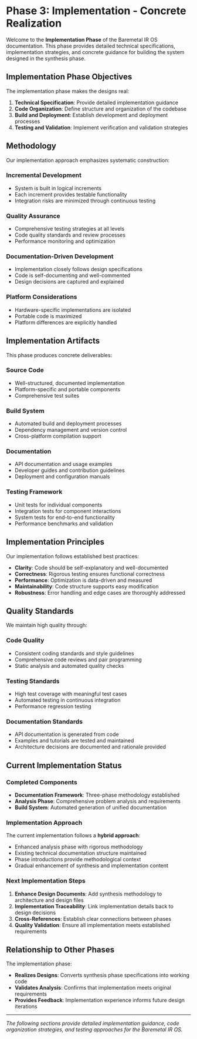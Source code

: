 # Phase 3: Implementation - Concrete Realization

Welcome to the **Implementation Phase** of the Baremetal IR OS documentation. This phase provides detailed technical specifications, implementation strategies, and concrete guidance for building the system designed in the synthesis phase.

## Implementation Phase Objectives

The implementation phase makes the designs real:

1. **Technical Specification**: Provide detailed implementation guidance
2. **Code Organization**: Define structure and organization of the codebase
3. **Build and Deployment**: Establish development and deployment processes
4. **Testing and Validation**: Implement verification and validation strategies

## Methodology

Our implementation approach emphasizes systematic construction:

### Incremental Development
- System is built in logical increments
- Each increment provides testable functionality
- Integration risks are minimized through continuous testing

### Quality Assurance
- Comprehensive testing strategies at all levels
- Code quality standards and review processes
- Performance monitoring and optimization

### Documentation-Driven Development
- Implementation closely follows design specifications
- Code is self-documenting and well-commented
- Design decisions are captured and explained

### Platform Considerations
- Hardware-specific implementations are isolated
- Portable code is maximized
- Platform differences are explicitly handled

## Implementation Artifacts

This phase produces concrete deliverables:

### Source Code
- Well-structured, documented implementation
- Platform-specific and portable components
- Comprehensive test suites

### Build System
- Automated build and deployment processes
- Dependency management and version control
- Cross-platform compilation support

### Documentation
- API documentation and usage examples
- Developer guides and contribution guidelines
- Deployment and configuration manuals

### Testing Framework
- Unit tests for individual components
- Integration tests for component interactions
- System tests for end-to-end functionality
- Performance benchmarks and validation

## Implementation Principles

Our implementation follows established best practices:

- **Clarity**: Code should be self-explanatory and well-documented
- **Correctness**: Rigorous testing ensures functional correctness
- **Performance**: Optimization is data-driven and measured
- **Maintainability**: Code structure supports easy modification
- **Robustness**: Error handling and edge cases are thoroughly addressed

## Quality Standards

We maintain high quality through:

### Code Quality
- Consistent coding standards and style guidelines
- Comprehensive code reviews and pair programming
- Static analysis and automated quality checks

### Testing Standards
- High test coverage with meaningful test cases
- Automated testing in continuous integration
- Performance regression testing

### Documentation Standards
- API documentation is generated from code
- Examples and tutorials are tested and maintained
- Architecture decisions are documented and rationale provided

## Current Implementation Status

### Completed Components
- **Documentation Framework**: Three-phase methodology established
- **Analysis Phase**: Comprehensive problem analysis and requirements
- **Build System**: Automated generation of unified documentation

### Implementation Approach
The current implementation follows a **hybrid approach**:
- Enhanced analysis phase with rigorous methodology
- Existing technical documentation structure maintained
- Phase introductions provide methodological context
- Gradual enhancement of synthesis and implementation content

### Next Implementation Steps
1. **Enhance Design Documents**: Add synthesis methodology to architecture and design files
2. **Implementation Traceability**: Link implementation details back to design decisions
3. **Cross-References**: Establish clear connections between phases
4. **Quality Validation**: Ensure all implementation meets established requirements

## Relationship to Other Phases

The implementation phase:
- **Realizes Designs**: Converts synthesis phase specifications into working code
- **Validates Analysis**: Confirms that implementation meets original requirements
- **Provides Feedback**: Implementation experience informs future design iterations

---

*The following sections provide detailed implementation guidance, code organization strategies, and testing approaches for the Baremetal IR OS.*
